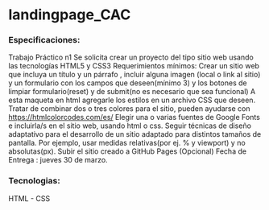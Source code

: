 # landingpage_CAC
### Especificaciones:
Trabajo Práctico n1
Se solicita crear un proyecto del tipo sitio web usando las tecnologías HTML5 y CSS3
Requerimientos mínimos: Crear un sitio web que incluya un título y un párrafo , incluir
alguna imagen (local o link al sitio) y un formulario con los campos que deseen(mínimo 3) y
los botones de limpiar formulario(reset) y de submit(no es necesario que sea funcional)
A esta maqueta en html agregarle los estilos en un archivo CSS que deseen.
Tratar de combinar dos o tres colores para el sitio, pueden ayudarse con
https://htmlcolorcodes.com/es/
Elegir una o varias fuentes de Google Fonts e incluirla/s en el sitio web, usando html o css.
Seguir técnicas de diseño adaptativo para el desarrollo de un sitio adaptado para distintos
tamaños de pantalla. Por ejemplo, usar medidas relativas(por ej. % y viewport) y no
absolutas(px).
Subir el sitio creado a GitHub Pages (Opcional)
Fecha de Entrega : jueves 30 de marzo.

### Tecnologias:
HTML - CSS
